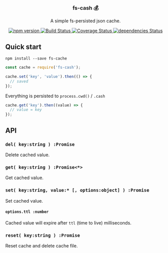 <p align="center">
  <h3 align="center">fs-cash 💰</h3>
  <p align="center">A simple fs-persisted json cache.<p>
  <p align="center">
    <a href="https://www.npmjs.com/package/fs-cash">
      <img src="https://img.shields.io/npm/v/fs-cash.svg" alt="npm version">
    </a>
    <a href="https://travis-ci.org/Moeriki/fs-cash">
      <img src="https://travis-ci.org/Moeriki/fs-cash.svg?branch=master" alt="Build Status"></img>
    </a>
    <a href="https://coveralls.io/github/Moeriki/fs-cash?branch=master">
      <img src="https://coveralls.io/repos/github/Moeriki/fs-cash/badge.svg?branch=master" alt="Coverage Status"></img>
    </a>
    <a href="https://david-dm.org/moeriki/fs-cash">
      <img src="https://david-dm.org/moeriki/fs-cash/status.svg" alt="dependencies Status"></img>
    </a>
  </p>
</p>

## Quick start

```
npm install --save fs-cache
```

```js
const cache = require('fs-cash');
```

```js
cache.set('key', 'value').then(() => {
  // saved
});
```

Everything is persisted to `process.cwd()` / `.cash`

```js
cache.get('key').then((value) => {
  // value = key
});
```

## API

### `del( key:string ) :Promise`

Delete cached value.

### `get( key:string ) :Promise<*>`

Get cached value.

### `set( key:string, value:* [, options:object] ) :Promise`

Set cached value.

#### `options.ttl :number`

Cached value will expire after `ttl` (time to live) milliseconds.

### `reset( key:string ) :Promise`

Reset cache and delete cache file.
